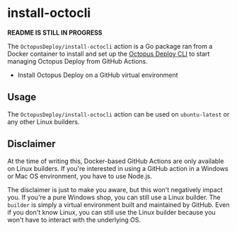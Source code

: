 # install-octocli
**README IS STILL IN PROGRESS**

The `OctopusDeploy/install-octocli` action is a Go package ran from a Docker container to install and set up the [Octopus Deploy CLI](https://octopus.com/docs/octopus-rest-api/octopus-cli) to start managing Octopus Deploy from GitHub Actions.

* Install Octopus Deploy on a GitHub virtual environment

## Usage
The `OctopusDeploy/install-octocli` action can be used on `ubuntu-latest` or any other Linux builders.

## Disclaimer
At the time of writing this, Docker-based GitHub Actions are only available on Linux builders. If you're interested in using a GitHub action in a Windows or Mac OS environment, you have to use Node.js.

The disclaimer is just to make you aware, but this won't negatively impact you. If you're a pure Windows shop, you can still use a Linux builder. The `builder` is simply a virtual environment built and maintained by GitHub. Even if you don't know Linux, you can still use the Linux builder because you won't have to interact with the underlying OS.